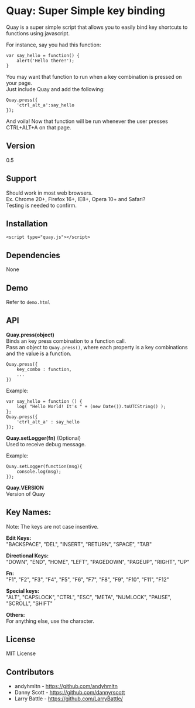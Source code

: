 Quay: Super Simple key binding
=========

Quay is a super simple script that allows you to easily bind key shortcuts to functions using javascript. <br/>

For instance, say you had this function:

	var say_hello = function() {
		alert('Hello there!');
	}

You may want that function to run when a key combination is pressed on your page. <br/>
Just include Quay and add the following:

	Quay.press({
		'ctrl_alt_a':say_hello
	});

And voila! Now that function will be run whenever the user presses CTRL+ALT+A on that page.<br/>

## Version
0.5

## Support
Should work in most web browsers.<br/>
Ex. Chrome 20+, Firefox 16+, IE8+, Opera 10+ and Safari?<br/>
Testing is needed to confirm.<br/>

## Installation

	<script type="quay.js"></script>

## Dependencies
None

## Demo
Refer to `demo.html`

## API

<b>Quay.press(object)</b><br/>
Binds an key press combination to a function call.<br/>
Pass an object to `Quay.press()`, where each property is a key combinations and the value is a function.

	Quay.press({
		key_combo : function,
		...
	})

Example:

	var say_hello = function () {
		log( "Hello World! It's " + (new Date()).toUTCString() );
	};
	Quay.press({
		'ctrl_alt_a' : say_hello
	});

<b>Quay.setLogger(fn)</b> (Optional)<br/>
Used to receive debug message.

Example:

	Quay.setLogger(function(msg){
		console.log(msg);
	});

<b>Quay.VERSION</b><br/>
Version of Quay

## Key Names:
Note: The keys are not case insentive.<br/>

<b>Edit Keys:</b><br/>
"BACKSPACE", "DEL", "INSERT", "RETURN", "SPACE", "TAB"<br/>

<b>Directional Keys:</b><br/>
"DOWN", "END", "HOME", "LEFT", "PAGEDOWN", "PAGEUP", "RIGHT", "UP"<br/>

<b>Fn:</b><br/>
"F1", "F2", "F3", "F4", "F5", "F6", "F7", "F8", "F9", "F10", "F11", "F12"<br/>

<b>Special keys:</b><br/>
"ALT", "CAPSLOCK", "CTRL", "ESC", "META", "NUMLOCK", "PAUSE", "SCROLL", "SHIFT"<br/>

<b>Others:</b><br/>
For anything else, use the character.<br/>

## License
MIT License

## Contributors

- andyhmltn - https://github.com/andyhmltn
- Danny Scott - https://github.com/dannyrscott
- Larry Battle - https://github.com/LarryBattle/
